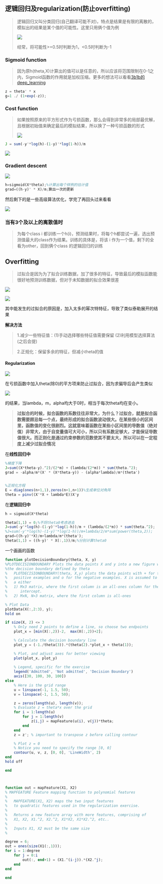 ## 逻辑回归及regularization(防止overfitting)

> 逻辑回归又叫分类回归(自己翻译可能不对)，特点是结果是有限的离散的，模拟出的结果是某个值的可能性。这里只用俩个值为例
>
> ![](../img/Week_3/1_1.png)
>
> 经常，将可能性>=0.5时判断为1，<0.5时判断为-1

### Sigmoid function

> 因为原h(theta,X)计算出的值可以是任意的，所以应该将范围限制在0-1之内，Sigmoid函数的作用就是加权压缩。更多的想法可以看看[3b1b的deep_learning](https://www.bilibili.com/video/BV1bx411M7Zx)

```octave
z = theta' * x
g=1 ./ (1+exp(-z));
```

### Cost function

> 如果按照原来的平方形式作为亏损函数，那么会得到非常多的局部最优解，且根据初始值来确定最后的模拟结果，所以换了一种亏损函数的形式
>
> ![](../img/Week_3/1_2.png)

```octave
J = sum(-y'*log(h)-(1-y)'*log(1-h))/m
```

![](../img/Week_3/1_9.png )

### Gradient descent

![](../img/Week_3/1_3.png)

```octave
h=sigmoid(X*theta);%计算出每个样例的估计值
grad=((h-y)' * X)/m;算出一次的更新
```

然后剩下的是一些高级算法优化，学完了再回头过来看看

![](../img/Week_3/1_4.png)

### 当有3个及以上的离散值时

> 为每个class i 都训练一个h(i)，预测结果时，将每个h都尝试一遍，选出预测值最大的class作为结果。训练的具体是，将该 i 作为一个值，剩下的全看为other，回到俩个class 的逻辑回归的训练

## Overfitting

> 过拟合是因为为了拟合训练数据，加了很多的特征，导致最后的模拟函数能很好地预测训练数据，但对于未知数据的拟合效果很差

![](../img/Week_3/1_5.png)

![](../img/Week_3/1_6.png)

其中能发生的过拟合的原因是，加入太多的幂次特特征，导致了类似泰勒展开的结果

**解决方法**

>1.减少一些特征值：(1)手动选择哪些特征值需要保留 (2)利用模型选择算法(之后会提)
>
>2.正规化：保留多余的特征，但减小theta的值

#### Regularization

![](../img/Week_3/1_8.png)

在亏损函数中加入theta(除0)的平方项来防止过拟合，因为求偏导后会产生类似

![](../img/Week_3/1_7.png)

的结果，当lambda，m，alpha均大于0时，相当于每次theta均在变小。

>**过拟合的时候，拟合函数的系数往往非常大，为什么？过拟合，就是拟合函数需要顾忌每一个点，最终形成的拟合函数波动很大。在某些很小的区间里，函数值的变化很剧烈。这就意味着函数在某些小区间里的导数值（绝对值）非常大，由于自变量值可大可小，所以只有系数足够大，才能保证导数值很大。而正则化是通过约束参数的范数使其不要太大，所以可以在一定程度上减少过拟合情况**

在**线性回归中**

```octave
%梯度下降
J=sum((X*theta-y).^2)/(2*m) + (lambda/(2*m)) * sum(theta.^2);
grad = -alpha/m*(X' * (X*theta-y)) - (alpha*lambda)/m*(theta')


%正规化方程
E = diag(ones(n+1,1),zeros(n+1,n+1))%生成单位对角阵
theta = pinv((X'*X + lambda*E))X'y
```

在**逻辑回归中**

```octave
h = sigmoid(X*theta)

theta(1,1) = 0;%不将theta0考虑进去
J=sum(-y'*log(h)-(1-y)'*log(1-h))/m + (lambda/(2*m)) * sum(theta.^2);
%J=sum(-y'*log(h)-(1-y)'*log(1-h))/m+lambda/2/m*sum(power(theta,2));
grad=((h-y)'*X)/m+lambda/m*(theta');
theta(1,1) = ((h-y)' * X(:,1))/m;%分别计算theta0
```

一个画画的函数

```octave
function plotDecisionBoundary(theta, X, y)
%PLOTDECISIONBOUNDARY Plots the data points X and y into a new figure with
%the decision boundary defined by theta
%   PLOTDECISIONBOUNDARY(theta, X,y) plots the data points with + for the 
%   positive examples and o for the negative examples. X is assumed to be 
%   a either 
%   1) Mx3 matrix, where the first column is an all-ones column for the 
%      intercept.
%   2) MxN, N>3 matrix, where the first column is all-ones

% Plot Data
plotData(X(:,2:3), y);
hold on

if size(X, 2) <= 3
    % Only need 2 points to define a line, so choose two endpoints
    plot_x = [min(X(:,2))-2,  max(X(:,2))+2];

    % Calculate the decision boundary line
    plot_y = (-1./theta(3)).*(theta(2).*plot_x + theta(1));

    % Plot, and adjust axes for better viewing
    plot(plot_x, plot_y)
    
    % Legend, specific for the exercise
    legend('Admitted', 'Not admitted', 'Decision Boundary')
    axis([30, 100, 30, 100])
else
    % Here is the grid range
    u = linspace(-1, 1.5, 50);
    v = linspace(-1, 1.5, 50);

    z = zeros(length(u), length(v));
    % Evaluate z = theta*x over the grid
    for i = 1:length(u)
        for j = 1:length(v)
            z(i,j) = mapFeature(u(i), v(j))*theta;
        end
    end
    z = z'; % important to transpose z before calling contour

    % Plot z = 0
    % Notice you need to specify the range [0, 0]
    contour(u, v, z, [0, 0], 'LineWidth', 2)
end
hold off

end



function out = mapFeature(X1, X2)
% MAPFEATURE Feature mapping function to polynomial features
%
%   MAPFEATURE(X1, X2) maps the two input features
%   to quadratic features used in the regularization exercise.
%
%   Returns a new feature array with more features, comprising of 
%   X1, X2, X1.^2, X2.^2, X1*X2, X1*X2.^2, etc..
%
%   Inputs X1, X2 must be the same size
%

degree = 6;
out = ones(size(X1(:,1)));
for i = 1:degree
    for j = 0:i
        out(:, end+1) = (X1.^(i-j)).*(X2.^j);
    end
end

end
```


